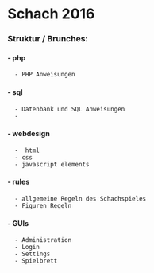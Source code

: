 # Schach 2016

### Struktur / Brunches:
#### - php
      - PHP Anweisungen   
#### - sql
      - Datenbank und SQL Anweisungen
      - 
#### - webdesign
      -  html
      - css
      - javascript elements
#### - rules
      - allgemeine Regeln des Schachspieles
      - Figuren Regeln
#### - GUIs
      - Administration
      - Login
      - Settings
      - Spielbrett
